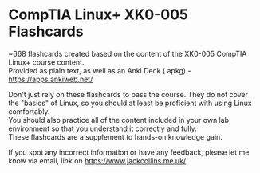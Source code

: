 # CompTIA Linux+ XK0-005 Flashcards
~668 flashcards created based on the content of the XK0-005 CompTIA Linux+ course content.  
Provided as plain text, as well as an Anki Deck (.apkg) - https://apps.ankiweb.net/  

Don't just rely on these flashcards to pass the course. They do not cover the "basics" of Linux, so you should at least be proficient with using Linux comfortably.  
You should also practice all of the content included in your own lab environment so that you understand it correctly and fully.  
These flashcards are a supplement to hands-on knowledge gain.  
  
If you spot any incorrect information or have any feedback, please let me know via email, link on https://www.jackcollins.me.uk/
